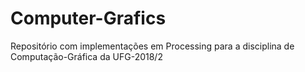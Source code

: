 # Computer-Grafics
Repositório com implementações em Processing para a disciplina de Computação-Gráfica da UFG-2018/2
